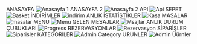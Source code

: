 ANASAYFA
![Anasayfa 1](https://github.com/user-attachments/assets/900c8265-8784-404f-9df8-926bb41f54a1)
ANASAYFA 2
![Anasayfa 2](https://github.com/user-attachments/assets/8272ac94-91c6-4095-9e1d-276ae5457502)
API
![Api](https://github.com/user-attachments/assets/1cd1227e-a645-4d3a-a479-162d1db2ec09)
SEPET
![Basket](https://github.com/user-attachments/assets/611afa36-329a-4701-a5ed-8251a74864f9)
İNDİRİMLER
![indirim](https://github.com/user-attachments/assets/5b3a7136-c945-4fb5-9502-aa6196cbc0af)
ANLIK İSTATİSTİKLER
![Kasa](https://github.com/user-attachments/assets/a390058b-af66-43df-9f71-6743ff808492)
MASALAR
![masalar](https://github.com/user-attachments/assets/26d883e0-8f72-4141-8aa9-65efd5821f1a)
MENU
![Menu](https://github.com/user-attachments/assets/7c214a37-bfd5-4b4f-97b1-c34395f2e364)
GELEN MESAJLAR
![Msajlar](https://github.com/user-attachments/assets/bbe1051a-9843-47a0-8d34-ce634aa2d8f6)
ANLIK DURUM ÇUBUKLARI
![Progress](https://github.com/user-attachments/assets/95812c20-a1e7-478a-bc22-21a6fea97eef)
REZERVASYONLAR
![Rezervasyon](https://github.com/user-attachments/assets/0ece0679-47a9-44fd-a20b-9ccac4498b55)
SİPARİŞLER
![Siparisler](https://github.com/user-attachments/assets/2c726c24-2e57-4232-b0c0-b2060afec349)
KATEGORILER
![Admin Category](https://github.com/user-attachments/assets/df8cabd6-1b2d-4666-ae3f-b24ad53abb3e)
URUNLER
![Admin Üürnler](https://github.com/user-attachments/assets/b6959248-6830-4432-8343-745887d2f008)

